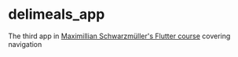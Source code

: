 # delimeals_app

The third app in [Maximillian Schwarzmüller's Flutter course](https://www.udemy.com/course/learn-flutter-dart-to-build-ios-android-apps) covering navigation
